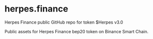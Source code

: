 # herpes.finance
Herpes Finance public GitHub repo for token $Herpes v3.0

Public assets for Herpes Finance bep20 token on Binance Smart Chain.
